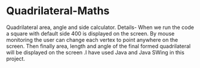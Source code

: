 # Quadrilateral-Maths
Quadrilateral area, angle and side calculator. Details- When we run the code a square with default side 400 is displayed on the screen. By mouse monitoring the user can change each vertex to point anywhere on the screen. Then finally area, length and angle of the final formed quadrilateral will be displayed on the screen .I have used Java and Java SWing in this project.
